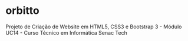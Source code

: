 # orbitto
 Projeto de Criação de Website em HTML5, CSS3 e Bootstrap 3 - Módulo UC14 - Curso Técnico em Informática Senac Tech
